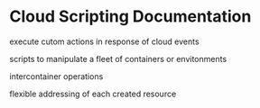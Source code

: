 # Cloud Scripting Documentation                  

execute cutom actions in response of cloud events

scripts to manipulate a fleet of containers or envitonments

intercontainer operations

flexible addressing of each created resource

<!-- describe limits -->